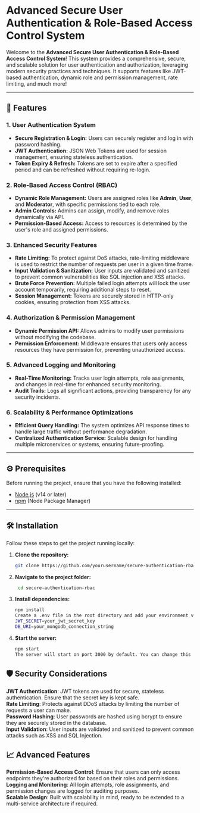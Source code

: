 # Advanced Secure User Authentication & Role-Based Access Control System

Welcome to the **Advanced Secure User Authentication & Role-Based Access Control System**! This system provides a comprehensive, secure, and scalable solution for user authentication and authorization, leveraging modern security practices and techniques. It supports features like JWT-based authentication, dynamic role and permission management, rate limiting, and much more!

---

## 🚀 Features

### 1. **User Authentication System**
- **Secure Registration & Login:** Users can securely register and log in with password hashing.
- **JWT Authentication:** JSON Web Tokens are used for session management, ensuring stateless authentication.
- **Token Expiry & Refresh:** Tokens are set to expire after a specified period and can be refreshed without requiring re-login.

### 2. **Role-Based Access Control (RBAC)**
- **Dynamic Role Management:** Users are assigned roles like **Admin**, **User**, and **Moderator**, with specific permissions tied to each role.
- **Admin Controls:** Admins can assign, modify, and remove roles dynamically via API.
- **Permission-Based Access:** Access to resources is determined by the user's role and assigned permissions.

### 3. **Enhanced Security Features**
- **Rate Limiting:** To protect against DoS attacks, rate-limiting middleware is used to restrict the number of requests per user in a given time frame.
- **Input Validation & Sanitization:** User inputs are validated and sanitized to prevent common vulnerabilities like SQL injection and XSS attacks.
- **Brute Force Prevention:** Multiple failed login attempts will lock the user account temporarily, requiring additional steps to reset.
- **Session Management:** Tokens are securely stored in HTTP-only cookies, ensuring protection from XSS attacks.

### 4. **Authorization & Permission Management**
- **Dynamic Permission API:** Allows admins to modify user permissions without modifying the codebase.
- **Permission Enforcement:** Middleware ensures that users only access resources they have permission for, preventing unauthorized access.

### 5. **Advanced Logging and Monitoring**
- **Real-Time Monitoring:** Tracks user login attempts, role assignments, and changes in real-time for enhanced security monitoring.
- **Audit Trails:** Logs all significant actions, providing transparency for any security incidents.

### 6. **Scalability & Performance Optimizations**
- **Efficient Query Handling:** The system optimizes API response times to handle large traffic without performance degradation.
- **Centralized Authentication Service:** Scalable design for handling multiple microservices or systems, ensuring future-proofing.

---
## ⚙️ Prerequisites

Before running the project, ensure that you have the following installed:

- [Node.js](https://nodejs.org/en/) (v14 or later)
- [npm](https://www.npmjs.com/) (Node Package Manager)

---

## 🛠️ Installation

Follow these steps to get the project running locally:

1. **Clone the repository:**
   ```bash
   git clone https://github.com/yourusername/secure-authentication-rbac.git

2. **Navigate to the project folder:**
   ```bash
    cd secure-authentication-rbac

3. **Install dependencies:**
   ```bash
   npm install
   Create a .env file in the root directory and add your environment variables:
   JWT_SECRET=your_jwt_secret_key
   DB_URI=your_mongodb_connection_string

4. **Start the server:**
   ```bash
   npm start
   The server will start on port 3000 by default. You can change this in the .env file.

## 🛡️ Security Considerations
**JWT Authentication**: JWT tokens are used for secure, stateless authentication. Ensure that the secret key is kept safe.   
**Rate Limiting**: Protects against DDoS attacks by limiting the number of requests a user can make.   
**Password Hashing**: User passwords are hashed using bcrypt to ensure they are securely stored in the database.   
**Input Validation**: User inputs are validated and sanitized to prevent common attacks such as XSS and SQL Injection.   

## 📈 Advanced Features
**Permission-Based Access Control**: Ensure that users can only access endpoints they're authorized for based on their roles and permissions.   
**Logging and Monitoring**: All login attempts, role assignments, and permission changes are logged for auditing purposes.   
**Scalable Design**: Built with scalability in mind, ready to be extended to a multi-service architecture if required.   
 
